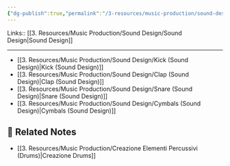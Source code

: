 ```yaml
---
{"dg-publish":true,"permalink":"/3-resources/music-production/sound-design/drums-sound-design/"}
---
```


Links:: [[3. Resources/Music Production/Sound Design/Sound Design\|Sound Design]]

---

- [[3. Resources/Music Production/Sound Design/Kick (Sound Design)\|Kick (Sound Design)]]
- [[3. Resources/Music Production/Sound Design/Clap (Sound Design)\|Clap (Sound Design)]]
- [[3. Resources/Music Production/Sound Design/Snare (Sound Design)\|Snare (Sound Design)]]
- [[3. Resources/Music Production/Sound Design/Cymbals (Sound Design)\|Cymbals (Sound Design)]]



## 🔗 Related Notes

- [[3. Resources/Music Production/Creazione Elementi Percussivi (Drums)\|Creazione Drums]]